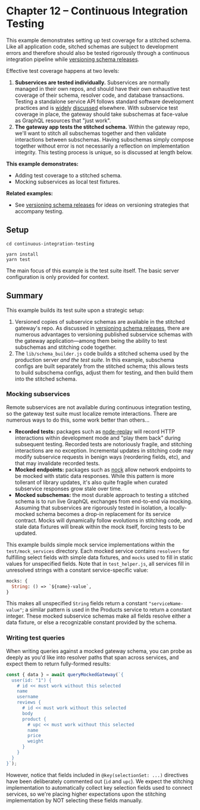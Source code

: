 # Chapter 12 – Continuous Integration Testing

This example demonstrates setting up test coverage for a stitched schema. Like all application code, sitched schemas are subject to development errors and therefore should also be tested rigorously through a continuous integration pipeline while [versioning schema releases](../versioning-schema-releases).

Effective test coverage happens at two levels:

1. **Subservices are tested individually.** Subservices are normally managed in their own repos, and should have their own exhaustive test coverage of their schema, resolver code, and database transactions. Testing a standalone service API follows standard software development practices and is [widely](https://blog.testproject.io/2020/06/23/testing-graphql-api/) [discussed](https://medium.com/entria/testing-a-graphql-server-using-jest-4e00d0e4980e) elsewhere. With subservice test coverage in place, the gateway should take subschemas at face-value as GraphQL resources that "just work".
2. **The gateway app tests the stitched schema.** Within the gateway repo, we'll want to stitch all subschemas together and then validate interactions between subschemas. Having subschemas simply compose together without error is not necessarily a reflection on implementation integrity. This testing process is unique, so is discussed at length below.

**This example demonstrates:**

- Adding test coverage to a stitched schema.
- Mocking subservices as local test fixtures.

**Related examples:**

- See [versioning schema releases](../versioning-schema-releases) for ideas on versioning strategies that accompany testing.

## Setup

```shell
cd continuous-integration-testing

yarn install
yarn test
```

The main focus of this example is the test suite itself. The basic server configuration is only provided for context.

## Summary

This example builds its test suite upon a strategic setup:

1. Versioned copies of subservice schemas are available in the stitched gateway's repo. As discussed in [versioning schema releases](../versioning-schema-releases), there are numerous advantages to versioning published subservice schemas with the gateway application&mdash;among them being the ability to test subschemas and stitching code together.
2. The `lib/schema_builder.js` code builds a stitched schema used by the production server _and the test suite_. In this example, subschema configs are built separately from the stitched schema; this allows tests to build subschema configs, adjust them for testing, and then build them into the stitched schema.

### Mocking subservices

Remote subservices are not available during continuous integration testing, so the gateway test suite must localize remote interactions. There are numerous ways to do this, some work better than others...

* **Recorded tests:** packages such as [node-replay](https://github.com/assaf/node-replay) will record HTTP interactions within development mode and "play them back" during subsequent testing. Recorded tests are notoriously fragile, and stitching interactions are no exception. Incremental updates in stitching code may modify subservice requests in benign ways (reordering fields, etc), and that may invalidate recorded tests.
* **Mocked endpoints:** packages such as [nock](https://github.com/nock/nock) allow network endpoints to be mocked with static data responses. While this pattern is more tollerant of library updates, it's also quite fragile when curated subservice responses grow stale over time.
* **Mocked subschemas:** the most durable approach to testing a stitched schema is to run live GraphQL exchanges from end-to-end via mocking. Assuming that subservices are rigorously tested in isolation, a locally-mocked schema becomes a drop-in replacement for its service contract. Mocks will dynamically follow evolutions in stitching code, and stale data fixtures will break within the mock itself, forcing tests to be updated.

This example builds simple mock service implementations within the `test/mock_services` directory. Each mocked service contains `resolvers` for fulfilling select fields with simple data fixtures, and `mocks` used to fill in static values for unspecified fields. Note that in `test_helper.js`, all services fill in unresolved strings with a constant service-specific value:

```graphql
mocks: {
  String: () => `${name}-value`,
}
```

This makes all unspecified `String` fields return a constant `"serviceName-value"`; a similar pattern is used in the Products service to return a constant integer. These mocked subservice schemas make all fields resolve either a data fixture, or else a recognizable constant provided by the schema.

### Writing test queries

When writing queries against a mocked gateway schema, you can probe as deeply as you'd like into resolver paths that span across services, and expect them to return fully-formed results:

```js
const { data } = await queryMockedGateway(`{
  user(id: "1") {
    # id << must work without this selected
    name
    username
    reviews {
      # id << must work without this selected
      body
      product {
        # upc << must work without this selected
        name
        price
        weight
      }
    }
  }
}`);
```

However, notice that fields included in `@key(selectionSet: ...)` directives have been deliberately commented out (`id` and `upc`). We expect the stitching implementation to automatically collect key selection fields used to connect services, so we're placing higher expectations upon the stitching implementation by NOT selecting these fields manually.
